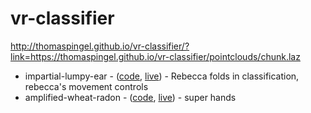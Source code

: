 # vr-classifier

http://thomaspingel.github.io/vr-classifier/?link=https://thomaspingel.github.io/vr-classifier/pointclouds/chunk.laz

* impartial-lumpy-ear - ([code](https://glitch.com/edit/#!/impartial-lumpy-ear), [live](https://impartial-lumpy-ear.glitch.me/)) - Rebecca folds in classification, rebecca's movement controls
* amplified-wheat-radon - ([code](https://glitch.com/edit/#!/amplified-wheat-radon), [live](https://amplified-wheat-radon.glitch.me/)) - super hands
